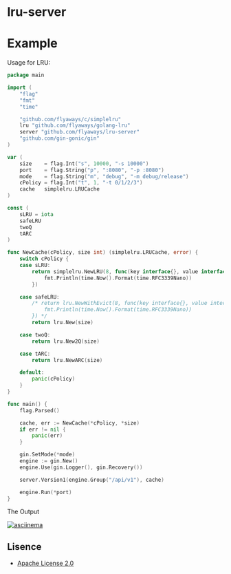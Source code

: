 # lru-server


# Example

Usage for LRU:
```go
package main

import (
	"flag"
	"fmt"
	"time"

	"github.com/flyaways/c/simplelru"
	lru "github.com/flyaways/golang-lru"
	server "github.com/flyaways/lru-server"
	"github.com/gin-gonic/gin"
)

var (
	size    = flag.Int("s", 10000, "-s 10000")
	port    = flag.String("p", ":8080", "-p :8080")
	mode    = flag.String("m", "debug", "-m debug/release")
	cPolicy = flag.Int("t", 1, "-t 0/1/2/3")
	cache   simplelru.LRUCache
)

const (
	sLRU = iota
	safeLRU
	twoQ
	tARC
)

func NewCache(cPolicy, size int) (simplelru.LRUCache, error) {
	switch cPolicy {
	case sLRU:
		return simplelru.NewLRU(8, func(key interface{}, value interface{}) {
			fmt.Println(time.Now().Format(time.RFC3339Nano))
		})

	case safeLRU:
		/* return lru.NewWithEvict(8, func(key interface{}, value interface{}) {
			fmt.Println(time.Now().Format(time.RFC3339Nano))
		}) */
		return lru.New(size)

	case twoQ:
		return lru.New2Q(size)

	case tARC:
		return lru.NewARC(size)

	default:
		panic(cPolicy)
	}
}

func main() {
	flag.Parsed()

	cache, err := NewCache(*cPolicy, *size)
	if err != nil {
		panic(err)
	}

	gin.SetMode(*mode)
	engine := gin.New()
	engine.Use(gin.Logger(), gin.Recovery())

	server.Version1(engine.Group("/api/v1"), cache)

	engine.Run(*port)
}

```

The Output

[![asciinema](https://asciinema.org/a/113463.png)](https://asciinema.org/a/ffxLeEp4Vq9eUkDZxF3uqT0EM?autoplay=1)
 
## Lisence

* [Apache License 2.0](https://raw.githubusercontent.com/flyaways/log/master/LICENSE)
